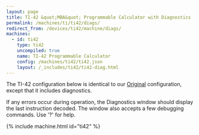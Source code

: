 ```yaml
---
layout: page
title: TI-42 &quot;MBA&quot; Programmable Calculator with Diagnostics
permalink: /machines/ti/ti42/diags/
redirect_from: /devices/ti42/machine/diags/
machines:
  - id: ti42
    type: ti42
    uncompiled: true
    name: TI-42 Programmable Calculator
    config: /machines/ti42/ti42.json
    layout: /_includes/ti42/ti42-diag.html
---
```


The TI-42 configuration below is identical to our [Original](../) configuration, except that
it includes diagnostics.

If any errors occur during operation, the Diagnostics window should display the last instruction decoded.
The window also accepts a few debugging commands.  Use '?' for help.

{% include machine.html id="ti42" %}
